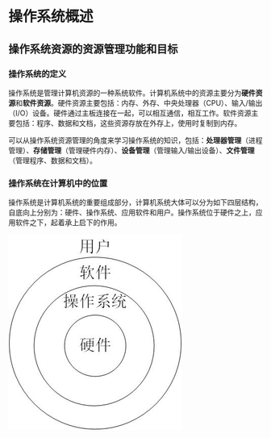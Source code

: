 # 操作系统概述

## 操作系统资源的资源管理功能和目标

### 操作系统的定义

操作系统是管理计算机资源的一种系统软件。计算机系统中的资源主要分为**硬件资源**和**软件资源**。硬件资源主要包括：内存、外存、中央处理器（CPU）、输入/输出（I/O）设备。硬件通过主板连接在一起，可以相互通信，相互工作。软件资源主要包括：程序、数据和文档，这些资源存放在外存上，使用时复制到内存。

可以从操作系统资源管理的角度来学习操作系统的知识，包括：**处理器管理**（进程管理）、**存储管理**（管理硬件内存）、**设备管理**（管理输入/输出设备）、**文件管理**（管理程序、数据和文档）。

### 操作系统在计算机中的位置

操作系统是计算机系统的重要组成部分，计算机系统大体可以分为如下四层结构，自底向上分别为：硬件、操作系统、应用软件和用户。操作系统位于硬件之上，应用软件之下，起着承上启下的作用。

![](计算机系统结构.jpg)

